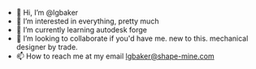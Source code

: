 - 👋 Hi, I’m @lgbaker
- 👀 I’m interested in everything, pretty much
- 🌱 I’m currently learning autodesk forge
- 💞️ I’m looking to collaborate if you'd have me. new to this. mechanical designer by trade.
- 📫 How to reach me at my email lgbaker@shape-mine.com

<!---
lgbaker/lgbaker is a ✨ special ✨ repository because its `README.md` (this file) appears on your GitHub profile.
You can click the Preview link to take a look at your changes.
--->
